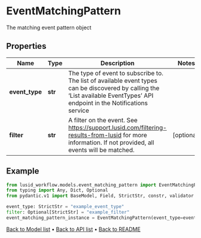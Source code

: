 # EventMatchingPattern

The matching event pattern object
## Properties
Name | Type | Description | Notes
------------ | ------------- | ------------- | -------------
**event_type** | **str** | The type of event to subscribe to. The list of available event types can be discovered by calling the ‘List available EventTypes’ API endpoint in the Notifications service | 
**filter** | **str** | A filter on the event. See https://support.lusid.com/filtering-results-from-lusid for more information. If not provided, all events will be matched. | [optional] 
## Example

```python
from lusid_workflow.models.event_matching_pattern import EventMatchingPattern
from typing import Any, Dict, Optional
from pydantic.v1 import BaseModel, Field, StrictStr, constr, validator

event_type: StrictStr = "example_event_type"
filter: Optional[StrictStr] = "example_filter"
event_matching_pattern_instance = EventMatchingPattern(event_type=event_type, filter=filter)

```

[Back to Model list](../README.md#documentation-for-models) &#8226; [Back to API list](../README.md#documentation-for-api-endpoints) &#8226; [Back to README](../README.md)

